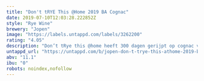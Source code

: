 ```yaml
---
title: "Don't tRYE This @Home 2019 BA Cognac"
date: 2019-07-10T12:03:28.222852Z
style: "Rye Wine"
brewery: "Jopen"
image: "https://labels.untappd.com/labels/3262200"
rating: "4.05"
description: "Don’t tRye this @home heeft 300 dagen gerijpt op cognac vaten. Dit heeft elegante aroma’s van eikenhout en cognac opgeleverd. Een stroperig karakter met tonen van appel, kaneel en vanille. Een lange afdronk van cognac en hout."
untappd_url: "https://untappd.com/b/jopen-don-t-trye-this-athome-2019-ba-cognac/3262200"
abv: "11.1"
ibu: "0"
robots: noindex,nofollow
---
```


